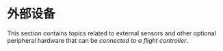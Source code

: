 # 外部设备

This section contains topics related to external sensors and other optional peripheral hardware that can be *connected to a flight controller*.
